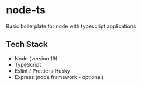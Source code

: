 # node-ts
Basic boilerplate for node with typescript applications

## Tech Stack
- Node (version 19)
- TypeScript
- Eslint / Prettier / Husky
- Express (node framework - optional)